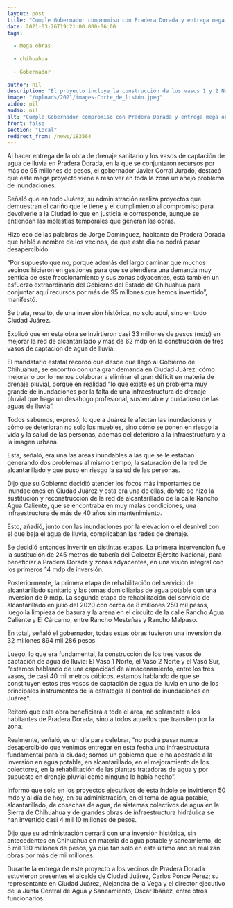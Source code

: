 ```yaml
---
layout: post
title: "Cumple Gobernador compromiso con Pradera Dorada y entrega mega obra vs inundaciones"
date: 2021-03-26T19:21:00.000-06:00
tags:
  
  - Mega obras
  
  - chihuahua
  
  - Gobernador
  
author: nil
description: "El proyecto incluye la construcción de los vasos 1 y 2 Norte y Sur para una capacidad de captación de agua de lluvia de casi 40 mil m3 y la rehabilitación de la red de alcantarillado con una inversión de 95 mdp, además de la sustitución de 245 metros de tubería del Colector Ejército Nacional"
image: "/uploads/2021/images-Corte_de_listón.jpeg"
video: nil
audio: nil
alt: "Cumple Gobernador compromiso con Pradera Dorada y entrega mega obra vs inundaciones"
front: false
section: "Local"
redirect_from: /news/183564
---
```


Al hacer entrega de la obra de drenaje sanitario y los vasos de captación de agua de lluvia en Pradera Dorada, en la que se conjuntaron recursos por más de 95 millones de pesos, el gobernador Javier Corral Jurado, destacó que este mega proyecto viene a resolver en toda la zona un añejo problema de inundaciones.

 

Señaló que en todo Juárez, su administración realiza proyectos que demuestran el cariño que le tiene y el cumplimiento al compromiso para devolverle a la Ciudad lo que en justicia le corresponde, aunque se entiendan las molestias temporales que generan las obras.

 

Hizo eco de las palabras de Jorge Domínguez, habitante de Pradera Dorada que habló a nombre de los vecinos, de que este día no podrá pasar desapercibido.

 

“Por supuesto que no, porque además del largo caminar que muchos vecinos hicieron en gestiones para que se atendiera una demanda muy sentida de este fraccionamiento y sus zonas adyacentes, está también un esfuerzo extraordinario del Gobierno del Estado de Chihuahua para conjuntar aquí recursos por más de 95 millones que hemos invertido”, manifestó.

 

Se trata, resaltó, de una inversión histórica, no solo aquí, sino en todo Ciudad Juárez.

 

Explicó que en esta obra se invirtieron casi 33 millones de pesos (mdp) en mejorar la red de alcantarillado y más de 62 mdp en la construcción de tres vasos de captación de agua de lluvia.

 

El mandatario estatal recordó que desde que llegó al Gobierno de Chihuahua, se encontró con una gran demanda en Ciudad Juárez: cómo mejorar o por lo menos colaborar a eliminar el gran déficit en materia de drenaje pluvial, porque en realidad “lo que existe es un problema muy grande de inundaciones por la falta de una infraestructura de drenaje pluvial que haga un desahogo profesional, sustentable y cuidadoso de las aguas de lluvia”.

 

Todos sabemos, expresó, lo que a Juárez le afectan las inundaciones y cómo se deterioran no solo los muebles, sino cómo se ponen en riesgo la vida y la salud de las personas, además del deterioro a la infraestructura y a la imagen urbana.

 

Esta, señaló, era una las áreas inundables a las que se le estaban generando dos problemas al mismo tiempo, la saturación de la red de alcantarillado y que puso en riesgo la salud de las personas.

 

Dijo que su Gobierno decidió atender los focos más importantes de inundaciones en Ciudad Juárez y esta era una de ellas, donde se hizo la sustitución y reconstrucción de la red de alcantarillado de la calle Rancho Agua Caliente, que se encontraba en muy malas condiciones, una infraestructura de más de 40 años sin mantenimiento.

 

Esto, añadió, junto con las inundaciones por la elevación o el desnivel con el que baja el agua de lluvia, complicaban las redes de drenaje.

 

Se decidió entonces invertir en distintas etapas. La primera intervención fue la sustitución de 245 metros de tubería del Colector Ejército Nacional, para beneficiar a Pradera Dorada y zonas adyacentes, en una visión integral con los primeros 14 mdp de inversión.

 

Posteriormente, la primera etapa de rehabilitación del servicio de alcantarillado sanitario y las tomas domiciliarias de agua potable con una inversión de 9 mdp. La segunda etapa de rehabilitación del servicio de alcantarillado en julio del 2020 con cerca de 8 millones 250 mil pesos, luego la limpieza de basura y la arena en el circuito de la calle Rancho Agua Caliente y El Cárcamo, entre Rancho Mesteñas y Rancho Malpaso.

 

En total, señaló el gobernador, todas estas obras tuvieron una inversión de 32 millones 894 mil 286 pesos.

 

Luego, lo que era fundamental, la construcción de los tres vasos de captación de agua de lluvia: El Vaso 1 Norte, el  Vaso 2 Norte y el Vaso Sur, “estamos hablando de una capacidad de almacenamiento, entre los tres vasos, de casi 40 mil metros cúbicos, estamos hablando de que se constituyen estos tres vasos de captación de agua de lluvia en uno de los principales instrumentos de la estrategia al control de inundaciones en Juárez”.

 

Reiteró que esta obra beneficiará a toda el área, no solamente a los habitantes de Pradera Dorada, sino a todos aquellos que transiten por la zona.

Realmente, señaló, es un día para celebrar, “no podrá pasar nunca desapercibido que venimos entregar en esta fecha una infraestructura fundamental para la ciudad; somos un gobierno que le ha apostado a la inversión en agua potable, en alcantarillado, en el mejoramiento de los colectores, en la rehabilitación de las plantas tratadoras de agua y por supuesto en drenaje pluvial como ninguno lo había hecho”.

Informó que solo en los proyectos ejecutivos de esta índole se invirtieron 50 mdp y al día de hoy, en su administración, en el tema de agua potable, alcantarillado, de cosechas de agua, de sistemas colectivos de agua en la Sierra de Chihuahua y de grandes obras de infraestructura hidráulica se han invertido casi 4 mil 10 millones de pesos.

Dijo que su administración cerrará con una inversión histórica, sin antecedentes en Chihuahua en materia de agua potable y saneamiento, de 5 mil 180 millones de pesos, ya que tan solo en este último año se realizan obras por más de mil millones.

Durante la entrega de este proyecto a los vecinos de Pradera Dorada estuvieron presentes el alcalde de Ciudad Juárez, Carlos Ponce Pérez; su representante en Ciudad Juárez, Alejandra de la Vega y el director ejecutivo de la Junta Central de Agua y Saneamiento, Óscar Ibáñez, entre otros funcionarios.